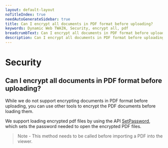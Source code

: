```yaml
---
layout: default-layout
noTitleIndex: true
needAutoGenerateSidebar: true
title: Can I encrypt all documents in PDF format before uploading?
keywords: Dynamic Web TWAIN, Security, encrypt all, pdf
breadcrumbText: Can I encrypt all documents in PDF format before uploading?
description: Can I encrypt all documents in PDF format before uploading?
---
```


# Security

## Can I encrypt all documents in PDF format before uploading?

While we do not support encrypting documents in PDF format before uploading, you can use other tools to encrypt the PDF documents before loading them.

We support loading encrypted pdf files by using the API <a href="https://www.dynamsoft.com/web-twain/docs/info/api/Addon_PDF.html?ver=latest#setpassword" target="_blank">SetPassword</a>, which sets the password needed to open the encrypted PDF files.

> Note - This method needs to be called before importing a PDF into the viewer.
